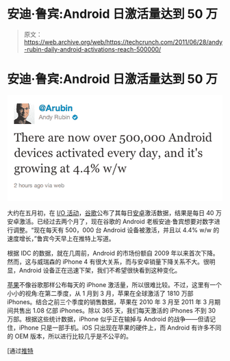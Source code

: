 # 安迪·鲁宾:Android 日激活量达到 50 万 

> 原文：<https://web.archive.org/web/https://techcrunch.com/2011/06/28/andy-rubin-daily-android-activations-reach-500000/>

# 安迪·鲁宾:Android 日激活量达到 50 万

![](img/2166ecaf14bf8b171003434127add57f.png "Screen shot 2011-06-28 at 9.22.35 AM")

大约在五月初，在 [I/O 活动](https://web.archive.org/web/20230204201759/http://www.mobilecrunch.com/2011/05/10/live-from-google-io-2011/)，[谷歌](https://web.archive.org/web/20230204201759/http://crunchgear.com/tag/google)公布了其每日[安卓](https://web.archive.org/web/20230204201759/http://mobilecrunch.com/tag/android)激活数据，结果是每日 40 万安卓激活。已经过去两个月了，现在谷歌的 Android 老板安迪·鲁宾想要对数字进行调整。“现在每天有 500，000 台 Android 设备被激活，并且以 4.4% w/w 的速度增长，”鲁宾今天早上在推特上写道。

根据 IDC 的数据，就在几周前，Android 的市场份额自 2009 年以来首次下降。然而，这与威瑞森的 iPhone 4 有很大关系，而与安卓销量下降关系不大。很明显，Android 设备正在迅速下架，我们不希望很快看到这种变化。

[苹果](https://web.archive.org/web/20230204201759/http://crunchgear.com/tag/apple)不像谷歌那样公布每天的 iPhone 激活量，所以很难比较。不过，这里有一个小小的视角:在第二季度，从 1 月到 3 月，苹果在全球激活了 1810 万部 iPhones。结合之前三个季度的销售数据，苹果在 2010 年 3 月至 2011 年 3 月期间共售出 1.08 亿部 iPhones。除以 365 天，我们每天激活的 iPhones 不到 30 万部。根据这些统计数据，iPhone 似乎正在输掉与 Android 的战争——但请记住，iPhone 只是一部手机。iOS 只出现在苹果的硬件上，而 Android 有许多不同的 OEM 版本，所以进行比较几乎是不公平的。

[通过[推特](https://web.archive.org/web/20230204201759/https://twitter.com/#%21/Arubin/status/85660213478309888)